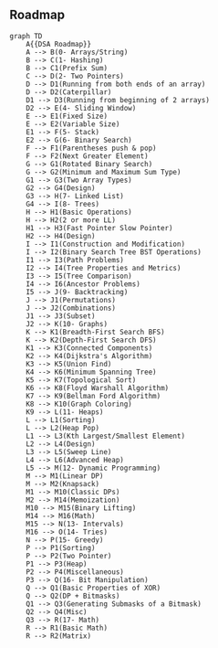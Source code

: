 <!-- <details>
<summary>🌈 Click to reveal awesome table! 🚀</summary>

<table>
  <tr>
    <th colspan="3" style="background-color: #4CAF50; color: white; font-size: 16px; font-weight: bold; text-align: center; padding: 10px; border: 2px solid #4CAF50;">🌟 Super Awesome Table 🌟</th>
  </tr>
  <tr>
    <th style="background-color: #2196F3; color: white; padding: 10px; border: 1px solid #1976D2;">Header 1 📊</th>
    <th style="background-color: #FFC107; color: black; padding: 10px; border: 1px solid #FFA000;">Header 2 💡</th>
    <th style="background-color: #E91E63; color: white; padding: 10px; border: 1px solid #C2185B;">Header 3 🎨</th>
  </tr>
  <tr>
    <td style="background-color: #E3F2FD; padding: 10px; border: 1px solid #90CAF9;">
      <details>
        <summary>Expand for cool stuff!</summary>
        <ul>
          <li>Item 1 🔥</li>
          <li>Item 2 ⚡</li>
        </ul>
      </details> 
    </td>
    <td style="background-color: #FFF9C4; padding: 10px; border: 1px solid #FFF176;">
      <img src="https://github.githubassets.com/images/icons/emoji/octocat.png" alt="Octocat" width="50"><br>
      GitHub Octocat!
    </td>
    <td style="background-color: #FCE4EC; padding: 10px; border: 1px solid #F48FB1;">
      <code>console.log("Hello!")</code>
    </td>
  </tr>
  <tr>
    <td style="background-color: #E8F5E9; padding: 10px; border: 1px solid #A5D6A7;">
      <a href="https://github.com">GitHub Link</a>
    </td>
    <td style="background-color: #FFECB3; padding: 10px; border: 1px solid #FFD54F;">
      <blockquote>Inspiring quote here!</blockquote>
    </td>
    <td style="background-color: #F3E5F5; padding: 10px; border: 1px solid #CE93D8;">
      <details>
        <summary>Task List</summary>
        <ul>
          <li>[ ] Task 1</li>
          <li>[x] Task 2</li>
        </ul>
      </details>
    </td>
  </tr>
</table>

</details>-->


## Roadmap
```mermaid
graph TD
    A{{DSA Roadmap}}
    A --> B(0- Arrays/String)
    B --> C(1- Hashing)
    B --> C1(Prefix Sum)
    C --> D(2- Two Pointers)
    D --> D1(Running from both ends of an array)
    D --> D2(Caterpillar)
    D1 --> D3(Running from beginning of 2 arrays)
    D2 --> E(4- Sliding Window)
    E --> E1(Fixed Size)
    E --> E2(Variable Size)
    E1 --> F(5- Stack)
    E2 --> G(6- Binary Search)
    F --> F1(Parentheses push & pop)
    F --> F2(Next Greater Element)
    G --> G1(Rotated Binary Search)
    G --> G2(Minimum and Maximum Sum Type)
    G1 --> G3(Two Array Types)
    G2 --> G4(Design)
    G3 --> H(7- Linked List)
    G4 --> I(8- Trees)
    H --> H1(Basic Operations)
    H --> H2(2 or more LL)
    H1 --> H3(Fast Pointer Slow Pointer)
    H2 --> H4(Design)
    I --> I1(Construction and Modification)
    I --> I2(Binary Search Tree BST Operations)
    I1 --> I3(Path Problems)
    I2 --> I4(Tree Properties and Metrics)
    I3 --> I5(Tree Comparison)
    I4 --> I6(Ancestor Problems)
    I5 --> J(9- Backtracking)
    J --> J1(Permutations)
    J --> J2(Combinations)
    J1 --> J3(Subset)
    J2 --> K(10- Graphs)
    K --> K1(Breadth-First Search BFS)
    K --> K2(Depth-First Search DFS)
    K1 --> K3(Connected Components)
    K2 --> K4(Dijkstra's Algorithm)
    K3 --> K5(Union Find)
    K4 --> K6(Minimum Spanning Tree)
    K5 --> K7(Topological Sort)
    K6 --> K8(Floyd Warshall Algorithm)
    K7 --> K9(Bellman Ford Algorithm)
    K8 --> K10(Graph Coloring)
    K9 --> L(11- Heaps)
    L --> L1(Sorting)
    L --> L2(Heap Pop)
    L1 --> L3(Kth Largest/Smallest Element)
    L2 --> L4(Design)
    L3 --> L5(Sweep Line)
    L4 --> L6(Advanced Heap)
    L5 --> M(12- Dynamic Programming)
    M --> M1(Linear DP)
    M --> M2(Knapsack)
    M1 --> M10(Classic DPs)
    M2 --> M14(Memoization)
    M10 --> M15(Binary Lifting)
    M14 --> M16(Math)
    M15 --> N(13- Intervals)
    M16 --> O(14- Tries)
    N --> P(15- Greedy)
    P --> P1(Sorting)
    P --> P2(Two Pointer)
    P1 --> P3(Heap)
    P2 --> P4(Miscellaneous)
    P3 --> Q(16- Bit Manipulation)
    Q --> Q1(Basic Properties of XOR)
    Q --> Q2(DP + Bitmasks)
    Q1 --> Q3(Generating Submasks of a Bitmask)
    Q2 --> Q4(Misc)
    Q3 --> R(17- Math)
    R --> R1(Basic Math)
    R --> R2(Matrix)
```
<!-- another alternative>

```mermaid

mindmap
  root((DSA Roadmap))
    Arrays & Hashing
      Two Pointers
        Binary Search
        Sliding Window
        Linked List
      Stack
    Trees
      Tries
      Backtracking
        Graphs
        1-D DP
      Heap / Priority Queue
        Intervals
        Greedy
        Advanced Graphs
        2-D DP
        Bit Manipulation
          Math & Geometry
```
<!-- another alternative-->
